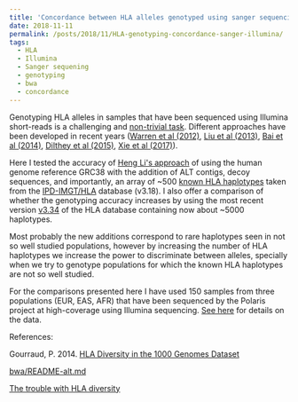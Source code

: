 ```yaml
---
title: 'Concordance between HLA alleles genotyped using sanger sequencing and Illumina short-reads via Heng Li bwa-alt pipeline'
date: 2018-11-11
permalink: /posts/2018/11/HLA-genotyping-concordance-sanger-illumina/
tags:
  - HLA
  - Illumina
  - Sanger sequening
  - genotyping
  - bwa
  - concordance
---
```


Genotyping HLA alleles in samples that have been sequenced using Illumina short-reads is a challenging and [non-trivial task](http://genestogenomes.org/the-trouble-with-hla-diversity/). Different approaches have been developed in recent years ([Warren et al (2012)](https://genomemedicine.biomedcentral.com/articles/10.1186/gm396), [Liu et al (2013)](https://academic.oup.com/nar/article/41/14/e142/1750166), [Bai et al (2014)](https://bmcgenomics.biomedcentral.com/articles/10.1186/1471-2164-15-325), [Dilthey et al (2015)](https://www.nature.com/articles/ng.3257#methods), [Xie et al (2017)](http://www.pnas.org/content/114/30/8059.full)). 

Here I tested the accuracy of [Heng Li's approach](https://github.com/lh3/bwa/blob/master/README-alt.md#hla-typing) of using the human genome reference GRC38 with the addition of ALT contigs, decoy sequences, and importantly, an array of ~500 [known HLA haplotypes](https://www.ebi.ac.uk/ipd/imgt/hla/docs/version_r3180.html) taken from the [IPD-IMGT/HLA](https://www.ebi.ac.uk/ipd/imgt/hla/) database (v3.18). I also offer a comparison of whether the genotyping accuracy increases by using the most recent version [v3.34](https://www.ebi.ac.uk/ipd/imgt/hla/docs/version_r3340.html) of the HLA database containing now about ~5000 haplotypes. 

Most probably the new additions correspond to rare haplotypes seen in not so well studied populations, however by increasing the number of HLA haplotypes we increase the power to discriminate between alleles, specially when we try to genotype populations for which the known HLA haplotypes are not so well studied. 

For the comparisons presented here I have used 150 samples from three populations (EUR, EAS, AFR) that have been sequenced by the Polaris project at high-coverage using Illumina sequencing. [See here](https://jrodrigoflores.com/posts/2018/11/Polaris-project-diversity-panel/) for details on the data.


References:

Gourraud, P. 2014. [HLA Diversity in the 1000 Genomes Dataset](https://journals.plos.org/plosone/article?id=10.1371/journal.pone.0097282)

[bwa/README-alt.md](https://github.com/lh3/bwa/blob/master/README-alt.md#hla-typing)

[The trouble with HLA diversity](http://genestogenomes.org/the-trouble-with-hla-diversity/)
